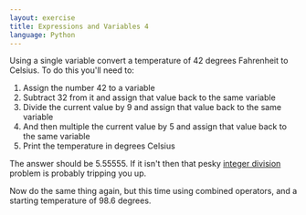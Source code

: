 ```yaml
---
layout: exercise
title: Expressions and Variables 4
language: Python
---
```


Using a single variable convert a temperature of 42 degrees Fahrenheit
to Celsius. To do this you'll need to:

1.  Assign the number 42 to a variable
2.  Subtract 32 from it and assign that value back to the same variable
3.  Divide the current value by 9 and assign that value back to the same
    variable
4.  And then multiple the current value by 5 and assign that value back
    to the same variable
5.  Print the temperature in degrees Celsius

The answer should be 5.55555. If it isn't then that pesky [integer
division](http://nbviewer.ipython.org/urls/github.com/weecology/progbio/raw/master/ipynbs/integer-division.ipynb)
problem is probably tripping you up.

Now do the same thing again, but this time using combined operators, and
a starting temperature of 98.6 degrees.
